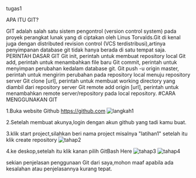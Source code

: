 tugas1

APA ITU GIT?

GIT adalah salah satu sistem pengontrol (version control system) pada proyek perangkat lunak yang di ciptakan oleh Linus Torvalds.Git di kenal juga dengan distributed revision control (VCS terdistribusi),artinya penyimpanan database git tidak hanya berada di satu tempat saja.
PERINTAH DASAR GIT
Git init, perintah untuk membuat repository local
Git add, perintah untuk menambahkan file baru
Git commit, perintah untuk menyimpan perubahan kedalam database git.
Git push -u origin master, perintah untuk mengirim perubahan pada repository local menuju repository server
Git clone [url], perintah untuk membuat working directory yang diambil dari repository server
Git remote add origin [url], perintah untuk menambahkan remote server/repository pada local repository.
#CARA MENGGUNAKAN GIT

1.Buka website Github https://github.com
![langkah1](https://user-images.githubusercontent.com/46734112/51655987-b9f55600-1fd1-11e9-83c9-b08d71cc59dd.png)

2.Setelah membuat akunya,login dengan akun github yang tadi kamu buat.

3.klik start project,silahkan beri nama project misalnya "latihan1" setelah itu klik create repository
![tahap2](https://user-images.githubusercontent.com/46734112/51655854-1146f680-1fd1-11e9-9393-5c46ac00eec3.png)

4.ke deskop,setelah itu klik kanan pilih GitBash Here 
![tahap3](https://user-images.githubusercontent.com/46734112/51656056-0ccf0d80-1fd2-11e9-8bcb-5c0da09f9f27.png)
![tahap4](https://user-images.githubusercontent.com/46734112/51656107-54ee3000-1fd2-11e9-8635-f175cca3b071.png)

sekian penjelasan penggunaan Git dari saya,mohon maaf apabila ada kesalahan atau penjelasannya kurang tepat.

